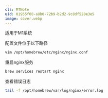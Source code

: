 ```yaml
---
cls: MTNote
uid: 01955f00-a8b0-72b9-b2d2-9c8df528e3e5
image: cover.webp
---
```


适用于M1系统

配置文件位于以下路径
```bash
vim /opt/homebrew/etc/nginx/nginx.conf
```

重启nginx服务
```bash
brew services restart nginx
```

查看错误日志

```bash
tail -f /opt/homebrew/var/log/nginx/error.log
```